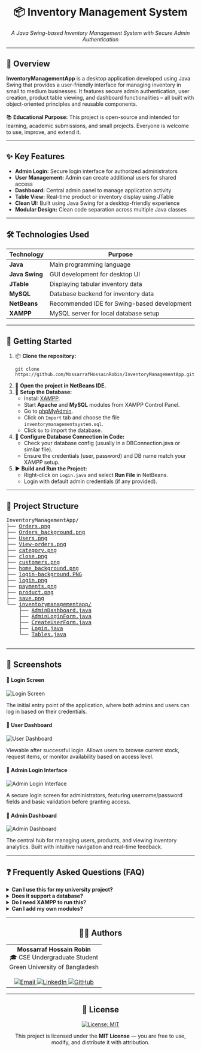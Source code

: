 <div align="center">
  <h1>📦 Inventory Management System</h1>
  <p><em>A Java Swing-based Inventory Management System with Secure Admin Authentication</em></p>
</div>

---

<div>
  <h2>📌 Overview</h2>
  <p>
    <strong>InventoryManagementApp</strong> is a desktop application developed using Java Swing that provides a user-friendly interface for managing inventory in small to medium businesses. 
    It features secure admin authentication, user creation, product table viewing, and dashboard functionalities – all built with object-oriented principles and reusable components.
    <br/><br/>
    📚 <strong>Educational Purpose:</strong> This project is open-source and intended for learning, academic submissions, and small projects. Everyone is welcome to use, improve, and extend it.
  </p>
</div>

---

<div>
  <h2>✨ Key Features</h2>
  <ul>
    <li><strong>Admin Login:</strong> Secure login interface for authorized administrators</li>
    <li><strong>User Management:</strong> Admin can create additional users for shared access</li>
    <li><strong>Dashboard:</strong> Central admin panel to manage application activity</li>
    <li><strong>Table View:</strong> Real-time product or inventory display using JTable</li>
    <li><strong>Clean UI:</strong> Built using Java Swing for a desktop-friendly experience</li>
    <li><strong>Modular Design:</strong> Clean code separation across multiple Java classes</li>
  </ul>
</div>

---

<div>
  <h2>🛠️ Technologies Used</h2>
  <table>
    <thead>
      <tr>
        <th>Technology</th>
        <th>Purpose</th>
      </tr>
    </thead>
    <tbody>
      <tr><td><strong>Java</strong></td><td>Main programming language</td></tr>
      <tr><td><strong>Java Swing</strong></td><td>GUI development for desktop UI</td></tr>
      <tr><td><strong>JTable</strong></td><td>Displaying tabular inventory data</td></tr>
      <tr><td><strong>MySQL</strong></td><td>Database backend for inventory data</td></tr>
      <tr><td><strong>NetBeans</strong></td><td>Recommended IDE for Swing-based development</td></tr>
      <tr><td><strong>XAMPP</strong></td><td>MySQL server for local database setup</td></tr>
    </tbody>
  </table>
</div>

---

<div>
  <h2>🚀 Getting Started</h2>
  <ol>
    <li>📦 <strong>Clone the repository:</strong>
      <pre><code>git clone https://github.com/MossarrafHossainRobin/InventoryManagementApp.git</code></pre>
    </li>
    <li>🔧 <strong>Open the project in NetBeans IDE.</strong></li>
    <li>💾 <strong>Setup the Database:</strong>
      <ul>
        <li>Install <a href="https://www.apachefriends.org/index.html" target="_blank">XAMPP</a>.</li>
        <li>Start <strong>Apache</strong> and <strong>MySQL</strong> modules from XAMPP Control Panel.</li>
        <li>Go to <a href="http://localhost/phpmyadmin" target="_blank">phpMyAdmin</a>.</li>
        <li>Click on <code>Import</code> tab and choose the file <code>inventorymanagementsystem.sql</code>.</li>
        <li>Click <code>Go</code> to import the database.</li>
      </ul>
    </li>
    <li>🧩 <strong>Configure Database Connection in Code:</strong>
      <ul>
        <li>Check your database config (usually in a DBConnection.java or similar file).</li>
        <li>Ensure the credentials (user, password) and DB name match your XAMPP setup.</li>
      </ul>
    </li>
    <li>▶️ <strong>Build and Run the Project:</strong>
      <ul>
        <li>Right-click on <code>Login.java</code> and select <strong>Run File</strong> in NetBeans.</li>
        <li>Login with default admin credentials (if any provided).</li>
      </ul>
    </li>
  </ol>
</div>

---

<div>
  <h2>📁 Project Structure</h2>
  <pre style="font-family: monospace;">
InventoryManagementApp/
├── <a href="Orders.png">Orders.png</a>
├── <a href="Orders_background.png">Orders_background.png</a>
├── <a href="Users.png">Users.png</a>
├── <a href="View-orders.png">View-orders.png</a>
├── <a href="category.png">category.png</a>
├── <a href="close.png">close.png</a>
├── <a href="customers.png">customers.png</a>
├── <a href="home_background.png">home_background.png</a>
├── <a href="login-background.PNG">login-background.PNG</a>
├── <a href="login.png">login.png</a>
├── <a href="payments.png">payments.png</a>
├── <a href="product.png">product.png</a>
├── <a href="save.png">save.png</a>
└── <a href="inventorymanagementapp/">inventorymanagementapp/</a>
    ├── <a href="AdminDashboard.java">AdminDashboard.java</a>
    ├── <a href="AdminLoginForm.java">AdminLoginForm.java</a>
    ├── <a href="CreateUserForm.java">CreateUserForm.java</a>
    ├── <a href="Login.java">Login.java</a>
    └── <a href="Tables.java">Tables.java</a>
  </pre>
</div>


---

<div>
  <h2>📸 Screenshots</h2>
  <h4>🔑 Login Screen</h4>
  <img src="login-inventroy.png" alt="Login Screen"/>
  <p>The initial entry point of the application, where both admins and users can log in based on their credentials.</p>

  <h4>💼 User Dashboard</h4>
  <img src="user-dashboard-inventory.png" alt="User Dashboard"/>
  <p>Viewable after successful login. Allows users to browse current stock, request items, or monitor availability based on access level.</p>

  <h4>🔐 Admin Login Interface</h4>
  <img src="admin-login-inventory.png" alt="Admin Login Interface"/>
  <p>A secure login screen for administrators, featuring username/password fields and basic validation before granting access.</p>

  <h4>📅 Admin Dashboard</h4>
  <img src="admin-dashboard-inventory.png" alt="Admin Dashboard"/>
  <p>The central hub for managing users, products, and viewing inventory analytics. Built with intuitive navigation and real-time feedback.</p>
</div>

---

<div>
  <h2>❓ Frequently Asked Questions (FAQ)</h2>
  <details>
    <summary><strong>Can I use this for my university project?</strong></summary>
    <p>✅ Yes! It’s ideal for academic use and learning purposes.</p>
  </details>

  <details>
    <summary><strong>Does it support a database?</strong></summary>
    <p>✅ Yes, this project uses MySQL as the backend database. A ready-to-use SQL file (<code>inventorymanagementsystem.sql</code>) is provided for setup.</p>
  </details>

  <details>
    <summary><strong>Do I need XAMPP to run this?</strong></summary>
    <p>🟡 Yes. XAMPP is needed to run the MySQL server locally and manage the inventory database.</p>
  </details>

  <details>
    <summary><strong>Can I add my own modules?</strong></summary>
    <p>✅ Absolutely! The code is modular and clean – perfect for customization.</p>
  </details>
</div>

---

<div align="center">
  <h2>👨‍💻 Authors</h2>
  <table>
    <tr>
      <td align="center" valign="top">
        <strong>Mossarraf Hossain Robin</strong><br/>
        🎓 CSE Undergraduate Student<br/>
        Green University of Bangladesh<br/><br/>
        <a href="mailto:mossarrafhossainrobin@gmail.com" target="_blank">
          <img src="https://img.shields.io/badge/Email-D14836?style=flat-square&logo=gmail&logoColor=white" alt="Email"/>
        </a>
        <a href="https://linkedin.com/in/mossarrafhossainrobin" target="_blank">
          <img src="https://img.shields.io/badge/LinkedIn-0A66C2?style=flat-square&logo=linkedin&logoColor=white" alt="LinkedIn"/>
        </a>
        <a href="https://github.com/MossarrafHossainRobin" target="_blank">
          <img src="https://img.shields.io/badge/GitHub-181717?style=flat-square&logo=github&logoColor=white" alt="GitHub"/>
        </a>
      </td>
    </tr>
  </table>
</div>

---

<div align="center">
  <h2>📃 License</h2>
  <p>
    <a href="https://opensource.org/licenses/MIT" target="_blank">
      <img src="https://img.shields.io/badge/License-MIT-blue.svg?style=for-the-badge" alt="License: MIT"/>
    </a>
  </p>
  <p>This project is licensed under the <strong>MIT License</strong> — you are free to use, modify, and distribute it with attribution.</p>
</div>
